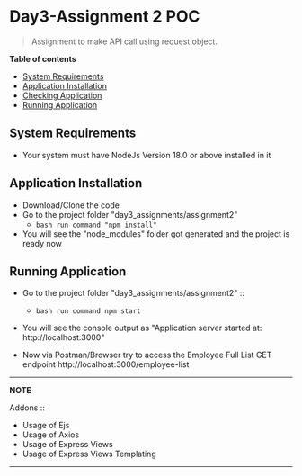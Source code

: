 # Day3-Assignment 2 POC
> Assignment to make API call using request object.

__Table of contents__

  - [System Requirements](#system-requirements)
  - [Application Installation](#application-installation)
  - [Checking Application](#checking-application)
  - [Running Application](#running-application)

## System Requirements

  - Your system must have NodeJs Version 18.0 or above installed in it

## Application Installation

  - Download/Clone the code
  - Go to the project folder "day3_assignments/assignment2"
    - ```bash run command "npm install" ```
  - You will see the "node_modules" folder got generated and the project is ready now

## Running Application

  - Go to the project folder "day3_assignments/assignment2" ::
    - ```bash run command npm start```
    
  - You will see the console output as "Application server started at: http://localhost:3000"

  - Now via Postman/Browser try to access the Employee Full List GET endpoint http://localhost:3000/employee-list

---
**NOTE**

Addons :: 
  - Usage of Ejs
  - Usage of Axios
  - Usage of Express Views
  - Usage of Express Views Templating

---